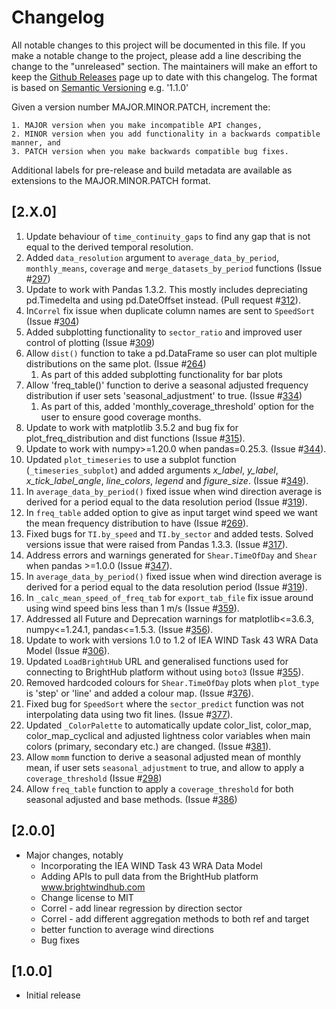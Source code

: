# Changelog
All notable changes to this project will be documented in this file. If you make a notable change to the project, please add a line describing the change to the "unreleased" section. The maintainers will make an effort to keep the [Github Releases](https://github.com/brightwind-dev/brightwind/releases) page up to date with this changelog. The format is based on [Semantic Versioning](https://semver.org/) e.g. '1.1.0'

Given a version number MAJOR.MINOR.PATCH, increment the:

    1. MAJOR version when you make incompatible API changes,
    2. MINOR version when you add functionality in a backwards compatible manner, and
    3. PATCH version when you make backwards compatible bug fixes.

Additional labels for pre-release and build metadata are available as extensions to the MAJOR.MINOR.PATCH format.

## [2.X.0]
1. Update behaviour of `time_continuity_gaps` to find any gap that
is not equal to the derived temporal resolution.
2. Added `data_resolution` argument to `average_data_by_period`, `monthly_means`, `coverage` and 
  `merge_datasets_by_period` functions (Issue #[297](https://github.com/brightwind-dev/brightwind/issues/297))
3. Update to work with Pandas 1.3.2. This mostly includes depreciating pd.Timedelta and using pd.DateOffset instead. (Pull request #[312](https://github.com/brightwind-dev/brightwind/pull/312)).
4. In`Correl` fix issue when duplicate column names are sent to `SpeedSort` (Issue #[304](https://github.com/brightwind-dev/brightwind/issues/304))
5. Added subplotting functionality to `sector_ratio` and improved user control of plotting (Issue #[309](https://github.com/brightwind-dev/brightwind/issues/309))
6. Allow `dist()` function to take a pd.DataFrame so user can plot multiple distributions on the same plot. (Issue #[264](https://github.com/brightwind-dev/brightwind/issues/264))
   1. As part of this added subplotting functionality for bar plots
7. Allow 'freq_table()' function to derive a seasonal adjusted frequency distribution if user sets 'seasonal_adjustment' 
to true. (Issue #[334](https://github.com/brightwind-dev/brightwind/issues/334))
   1. As part of this, added 'monthly_coverage_threshold' option for the user to ensure good coverage months.
8. Update to work with matplotlib 3.5.2 and bug fix for plot_freq_distribution and dist functions (Issue #[315](https://github.com/brightwind-dev/brightwind/issues/315)). 
9. Update to work with numpy>=1.20.0 when pandas=0.25.3. (Issue #[344](https://github.com/brightwind-dev/brightwind/issues/344)). 
10. Updated `plot_timeseries` to use a subplot function (`_timeseries_subplot`) and added arguments _x_label_, _y_label_, _x_tick_label_angle_, 
_line_colors_, _legend_ and _figure_size_. (Issue #[349](https://github.com/brightwind-dev/brightwind/issues/349)).
11. In `average_data_by_period()` fixed issue when wind direction average is derived for a period equal to the data resolution period 
(Issue #[319](https://github.com/brightwind-dev/brightwind/issues/319)).
13. In `freq_table` added option to give as input target wind speed we want the mean frequency distribution to have 
(Issue #[269](https://github.com/brightwind-dev/brightwind/issues/269)).
12. Fixed bugs for `TI.by_speed` and `TI.by_sector` and added tests. Solved versions issue that were raised from Pandas 1.3.3. (Issue #[317](https://github.com/brightwind-dev/brightwind/issues/317)).
11. Address errors and warnings generated for `Shear.TimeOfDay` and `Shear` when pandas >=1.0.0 (Issue #[347](https://github.com/brightwind-dev/brightwind/issues/347)).
12. In `average_data_by_period()` fixed issue when wind direction average is derived for a period equal to the data resolution period (Issue #[319](https://github.com/brightwind-dev/brightwind/issues/319)).
13. In `_calc_mean_speed_of_freq_tab` for `export_tab_file` fix issue around using wind speed bins less than 1 m/s (Issue #[359](https://github.com/brightwind-dev/brightwind/issues/359)).
14. Addressed all Future and Deprecation warnings for matplotlib<=3.6.3, numpy<=1.24.1, pandas<=1.5.3. (Issue #[356](https://github.com/brightwind-dev/brightwind/issues/356)).
15. Update to work with versions 1.0 to 1.2 of IEA WIND Task 43 WRA Data Model (Issue #[306](https://github.com/brightwind-dev/brightwind/issues/306)).
16. Updated `LoadBrightHub` URL and generalised functions used for connecting to BrightHub platform without using `boto3` (Issue #[355](https://github.com/brightwind-dev/brightwind/issues/355)).
17. Removed hardcoded colours for `Shear.TimeOfDay` plots when `plot_type` is 'step' or 'line' and added a colour map. (Issue #[376](https://github.com/brightwind-dev/brightwind/issues/376)).
18. Fixed bug for `SpeedSort` where the `sector_predict` function was not interpolating data using two fit lines. (Issue #[377](https://github.com/brightwind-dev/brightwind/issues/377)).
19. Updated `_ColorPalette` to automatically update color_list, color_map, color_map_cyclical and adjusted lightness color variables when main colors (primary, secondary etc.) are changed. (Issue #[381](https://github.com/brightwind-dev/brightwind/issues/381)).
19. Allow `momm` function to derive a seasonal adjusted mean of monthly mean, if user sets `seasonal_adjustment` to true, and allow to apply a `coverage_threshold` (Issue #[298](https://github.com/brightwind-dev/brightwind/issues/298))
20. Allow `freq_table` function to apply a `coverage_threshold` for both seasonal adjusted and base methods. (Issue #[386](https://github.com/brightwind-dev/brightwind/issues/386))



## [2.0.0]
- Major changes, notably
  - Incorporating the IEA WIND Task 43 WRA Data Model
  - Adding APIs to pull data from the BrightHub platform www.brightwindhub.com
  - Change license to MIT
  - Correl - add linear regression by direction sector
  - Correl - add different aggregation methods to both ref and target
  - better function to average wind directions
  - Bug fixes


## [1.0.0]
- Initial release
